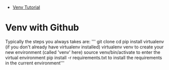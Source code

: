 - [Venv Tutorial](https://docs.python.org/3/tutorial/venv.html)
# Venv with Github #

Typically the steps you always takes are:
'''
git clone <repo>
cd <repo>
pip install virtualenv (if you don't already have virtualenv installed)
virtualenv venv to create your new environment (called 'venv' here)
source venv/bin/activate to enter the virtual environment
pip install -r requirements.txt to install the requirements in the current environment'''
